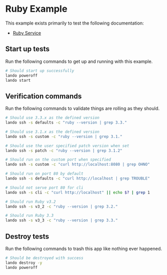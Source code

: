 Ruby Example
============

This example exists primarily to test the following documentation:

* [Ruby Service](https://docs.devwithlando.io/tutorials/ruby.html)

Start up tests
--------------

Run the following commands to get up and running with this example.

```bash
# Should start up successfully
lando poweroff
lando start
```

Verification commands
---------------------

Run the following commands to validate things are rolling as they should.

```bash
# Should use 3.3.x as the defined version
lando ssh -s defaults -c "ruby --version | grep 3.3."

# Should use 3.1.x as the defined version
lando ssh -s custom -c "ruby --version | grep 3.1."

# Should use the user specified patch version when set
lando ssh -s patch -c "ruby --version | grep 3.1.2"

# Should run on the custom port when specified
lando ssh -s custom -c "curl http://localhost:8080 | grep OHNO"

# Should run on port 80 by default
lando ssh -s defaults -c "curl http://localhost | grep TROUBLE"

# Should not serve port 80 for cli
lando ssh -s cli -c "curl http://localhost" || echo $? | grep 1

# Should run Ruby v3.2
lando ssh -s v3_2 -c "ruby --version | grep 3.2."

# Should run Ruby 3.3
lando ssh -s v3_3 -c "ruby --version | grep 3.3."
```

Destroy tests
-------------

Run the following commands to trash this app like nothing ever happened.

```bash
# Should be destroyed with success
lando destroy -y
lando poweroff
```
